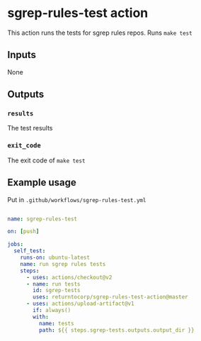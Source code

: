 # sgrep-rules-test action

This action runs the tests for sgrep rules repos. Runs `make test`

## Inputs

None

## Outputs

### `results`

The test results

### `exit_code`

The exit code of `make test`

## Example usage

Put in `.github/workflows/sgrep-rules-test.yml`

```yaml

name: sgrep-rules-test

on: [push]

jobs:
  self_test:
    runs-on: ubuntu-latest
    name: run sgrep rules tests
    steps:
      - uses: actions/checkout@v2
      - name: run tests
        id: sgrep-tests
        uses: returntocorp/sgrep-rules-test-action@master
      - uses: actions/upload-artifact@v1
        if: always()
        with:
          name: tests
          path: ${{ steps.sgrep-tests.outputs.output_dir }}
```
